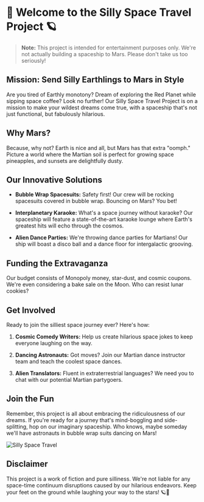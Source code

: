 # 🚀 Welcome to the Silly Space Travel Project 🪐

> **Note:** This project is intended for entertainment purposes only. We're not actually building a spaceship to Mars. Please don't take us too seriously!

## Mission: Send Silly Earthlings to Mars in Style

Are you tired of Earthly monotony? Dream of exploring the Red Planet while sipping space coffee? Look no further! Our Silly Space Travel Project is on a mission to make your wildest dreams come true, with a spaceship that's not just functional, but fabulously hilarious.

## Why Mars?

Because, why not? Earth is nice and all, but Mars has that extra "oomph." Picture a world where the Martian soil is perfect for growing space pineapples, and sunsets are delightfully dusty.

## Our Innovative Solutions

- **Bubble Wrap Spacesuits:** Safety first! Our crew will be rocking spacesuits covered in bubble wrap. Bouncing on Mars? You bet!

- **Interplanetary Karaoke:** What's a space journey without karaoke? Our spaceship will feature a state-of-the-art karaoke lounge where Earth's greatest hits will echo through the cosmos.

- **Alien Dance Parties:** We're throwing dance parties for Martians! Our ship will boast a disco ball and a dance floor for intergalactic grooving.

## Funding the Extravaganza

Our budget consists of Monopoly money, star-dust, and cosmic coupons. We're even considering a bake sale on the Moon. Who can resist lunar cookies?

## Get Involved

Ready to join the silliest space journey ever? Here's how:

1. **Cosmic Comedy Writers:** Help us create hilarious space jokes to keep everyone laughing on the way.

2. **Dancing Astronauts:** Got moves? Join our Martian dance instructor team and teach the coolest space dances.

3. **Alien Translators:** Fluent in extraterrestrial languages? We need you to chat with our potential Martian partygoers.

## Join the Fun

Remember, this project is all about embracing the ridiculousness of our dreams. If you're ready for a journey that's mind-boggling and side-splitting, hop on our imaginary spaceship. Who knows, maybe someday we'll have astronauts in bubble wrap suits dancing on Mars!

![Silly Space Travel](https://sillyspacetravel.com/images/launch.jpg)

## Disclaimer

This project is a work of fiction and pure silliness. We're not liable for any space-time continuum disruptions caused by our hilarious endeavors. Keep your feet on the ground while laughing your way to the stars! 🪐🌌
